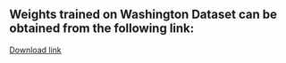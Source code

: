 ## Weights trained on Washington Dataset can be obtained from the following link:
[Download link](https://drive.google.com/drive/folders/1DX1carWFFrK9Y9BiuWsjb8mM5DgXyfYt?usp=sharing)